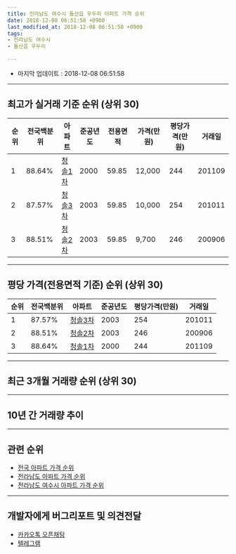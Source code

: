 ```yaml
---
title: 전라남도 여수시 돌산읍 우두리 아파트 가격 순위
date: 2018-12-08 06:51:58 +0900
last_modified_at: 2018-12-08 06:51:58 +0900
tags:
- 전라남도 여수시
- 돌산읍 우두리

---
```


* 마지막 업데이트 : 2018-12-08 06:51:58

---

## 최고가 실거래 기준 순위 (상위 30)


|순위|전국백분위|아파트|준공년도|전용면적|가격(만원)|평당가격(만원)|거래일|
|---|---|---|---|---|---|---|---|
|1|88.64%|[청솔1차](https://search.naver.com/search.naver?query=%EC%A0%84%EB%9D%BC%EB%82%A8%EB%8F%84+%EC%97%AC%EC%88%98%EC%8B%9C+%EB%8F%8C%EC%82%B0%EC%9D%8D+%EC%9A%B0%EB%91%90%EB%A6%AC+%EC%B2%AD%EC%86%941%EC%B0%A8)|2000|59.85|12,000|244|201109|
|2|87.57%|[청솔3차](https://search.naver.com/search.naver?query=%EC%A0%84%EB%9D%BC%EB%82%A8%EB%8F%84+%EC%97%AC%EC%88%98%EC%8B%9C+%EB%8F%8C%EC%82%B0%EC%9D%8D+%EC%9A%B0%EB%91%90%EB%A6%AC+%EC%B2%AD%EC%86%943%EC%B0%A8)|2003|59.85|10,000|254|201011|
|3|88.51%|[청솔2차](https://search.naver.com/search.naver?query=%EC%A0%84%EB%9D%BC%EB%82%A8%EB%8F%84+%EC%97%AC%EC%88%98%EC%8B%9C+%EB%8F%8C%EC%82%B0%EC%9D%8D+%EC%9A%B0%EB%91%90%EB%A6%AC+%EC%B2%AD%EC%86%942%EC%B0%A8)|2003|59.85|9,700|246|200906|


---

## 평당 가격(전용면적 기준) 순위 (상위 30)


|순위|전국백분위|아파트|준공년도|평당가격(만원)|거래일|
|---|---|---|---|---|---|
|1|87.57%|[청솔3차](https://search.naver.com/search.naver?query=%EC%A0%84%EB%9D%BC%EB%82%A8%EB%8F%84+%EC%97%AC%EC%88%98%EC%8B%9C+%EB%8F%8C%EC%82%B0%EC%9D%8D+%EC%9A%B0%EB%91%90%EB%A6%AC+%EC%B2%AD%EC%86%943%EC%B0%A8)|2003|254|201011|
|2|88.51%|[청솔2차](https://search.naver.com/search.naver?query=%EC%A0%84%EB%9D%BC%EB%82%A8%EB%8F%84+%EC%97%AC%EC%88%98%EC%8B%9C+%EB%8F%8C%EC%82%B0%EC%9D%8D+%EC%9A%B0%EB%91%90%EB%A6%AC+%EC%B2%AD%EC%86%942%EC%B0%A8)|2003|246|200906|
|3|88.64%|[청솔1차](https://search.naver.com/search.naver?query=%EC%A0%84%EB%9D%BC%EB%82%A8%EB%8F%84+%EC%97%AC%EC%88%98%EC%8B%9C+%EB%8F%8C%EC%82%B0%EC%9D%8D+%EC%9A%B0%EB%91%90%EB%A6%AC+%EC%B2%AD%EC%86%941%EC%B0%A8)|2000|244|201109|


---

## 최근 3개월 거래량 순위 (상위 30)


<div style="width:100%;">
    <canvas id="deal_count_ranking" height="250"></canvas>
</div>


<script>
new Chart(document.getElementById("deal_count_ranking"), {
    type: 'horizontalBar',
    data: {
        labels: ['청솔1차', '청솔3차', '청솔2차'],
        datasets: [{
            label: '실거래 수',
            data: [24, 13, 12],
            borderColor: "rgba(255, 0, 128, 1)",
            backgroundColor: "rgba(255, 0, 128, 0.5)",
            fill: false,
        }]
    },
    options: {
        responsive: true,
        title: {
            display: true,
            text: '최근 3개월 거래량 순위'
        },
        tooltips: {
            mode: 'index',
            intersect: false,
            callbacks: {
                title: function(tooltipItems, data) {
                    return "실거래 수:";
                },
                label: function(tooltipItem, data) {
                    return data.labels[tooltipItem.index] + ": " + tooltipItem.xLabel;
                }
            }
        },
        hover: {
            mode: 'nearest',
            intersect: true
        },
        scales: {
            xAxes: [{
                display: true,
                scaleLabel: {
                    display: true,
                    labelString: '실거래 수'
                },
                ticks: {
                    suggestedMin: 0,
                }
            }],
            yAxes: [{
                display: true,
                ticks: {
                    autoSkip: false,
                    callback: function(value, index, values) {
                        if (value.length > 15)
                            return value.substr(0, 13) + "...";
                        else
                            return value;
                    }
                },
                scaleLabel: {
                    display: false,
                }
            }]
        }
    }
});

</script>


---

## 10년 간 거래량 추이


<div style="width:100%;">
    <canvas id="deal_progress" height="250"></canvas>
</div>

<script>
new Chart(document.getElementById("deal_progress"), {
    type: 'line',
    data: {
        labels: ['200812','200901','200902','200903','200904','200905','200906','200907','200908','200909','200910','200911','200912','201001','201002','201003','201004','201005','201006','201007','201008','201009','201010','201011','201012','201101','201102','201103','201104','201105','201106','201107','201108','201109','201110','201111','201112','201201','201202','201203','201204','201205','201206','201207','201208','201209','201210','201211','201212','201301','201302','201303','201304','201305','201306','201307','201308','201309','201310','201311','201312','201401','201402','201403','201404','201405','201406','201407','201408','201409','201410','201411','201412','201501','201502','201503','201504','201505','201506','201507','201508','201509','201510','201511','201512','201601','201602','201603','201604','201605','201606','201607','201608','201609','201610','201611','201612','201701','201702','201703','201704','201705','201706','201707','201708','201709','201710','201711','201712','201801','201802','201803','201804','201805','201806','201807','201808','201809','201810','201811','201812'],
        datasets: [{
            label: '실거래 수',
            pointRadius: 1,
            data: [0, 0, 0, 0, 0, 0, 1, 0, 0, 0, 0, 0, 0, 0, 0, 0, 0, 0, 0, 0, 0, 5, 7, 7, 5, 3, 5, 0, 13, 13, 8, 11, 19, 23, 29, 15, 13, 17, 35, 28, 5, 2, 17, 11, 1, 3, 4, 4, 9, 5, 10, 6, 7, 11, 10, 7, 7, 8, 16, 11, 16, 17, 18, 7, 12, 8, 7, 10, 6, 18, 2, 6, 19, 38, 16, 13, 12, 9, 7, 14, 8, 16, 10, 5, 11, 14, 4, 13, 9, 8, 14, 37, 26, 30, 16, 15, 16, 15, 41, 26, 11, 16, 13, 9, 23, 34, 12, 21, 13, 11, 13, 27, 20, 18, 10, 19, 15, 12, 37, 11, 1],
            borderColor: "rgba(255, 201, 14, 1)",
            backgroundColor: "rgba(255, 201, 14, 0.5)",
            fill: true,
        }]
    },
    options: {
        responsive: true,
        title: {
            display: true,
            text: '10년간 거래량 추이'
        },
        tooltips: {
            mode: 'index',
            intersect: false,
        },
        hover: {
            mode: 'nearest',
            intersect: true
        },
        scales: {
            xAxes: [{
                display: true,
                scaleLabel: {
                    display: true,
                    labelString: '년/월'
                }
            }],
            yAxes: [{
                display: true,
                ticks: {
                    suggestedMin: 0,
                },
                scaleLabel: {
                    display: true,
                    labelString: '실거래 수'
                }
            }]
        }
    }
});

</script>


---

## 관련 순위

- [전국 아파트 가격 순위](https://inasie.github.io/apt-ranking/전국)
- [전라남도 아파트 가격 순위](https://inasie.github.io/apt-ranking/전라남도)
- [전라남도 여수시 아파트 가격 순위](https://inasie.github.io/apt-ranking/전라남도-여수시)


---

## 개발자에게 버그리포트 및 의견전달

- [카카오톡 오픈채팅](https://open.kakao.com/o/gLJUAP4)
- [텔레그램](https://t.me/inasie)

